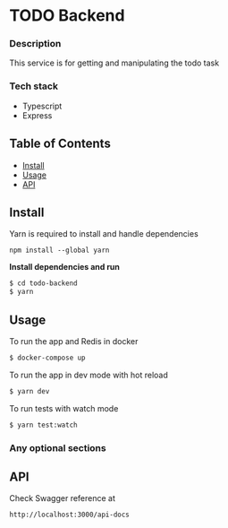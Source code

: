 # TODO Backend

### Description

This service is for getting and manipulating the todo task

### Tech stack

-   Typescript
-   Express

## Table of Contents

-   [Install](#install)
-   [Usage](#usage)
-   [API](#api)

## Install

Yarn is required to install and handle dependencies

```
npm install --global yarn
```

**Install dependencies and run**

```sh
$ cd todo-backend
$ yarn
```

## Usage

To run the app and Redis in docker

```sh
$ docker-compose up
```

To run the app in dev mode with hot reload

```sh
$ yarn dev
```

To run tests with watch mode

```sh
$ yarn test:watch
```

### Any optional sections

## API

Check Swagger reference at

```
http://localhost:3000/api-docs
```
